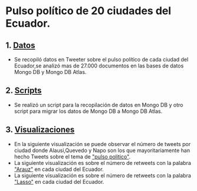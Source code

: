 # Pulso político de 20 ciudades del Ecuador.
## 1. [Datos](Datos)
- Se recopiló datos en Tweeter sobre el pulso político de cada ciudad del Ecuador,se analizó mas de 27.000 documentos en las bases de datos Mongo DB y Mongo DB Atlas.

## 2. [Scripts](Scripts)
- Se realizó un script para la recopilación de datos en Mongo DB y otro script para migrar los datos de Mongo DB a Mongo DB Atlas.

## 3. [Visualizaciones](Visualizaciones)
- En la siguiente visualización se puede observar el número de tweets por ciudad donde Alausi,Quevedo y Napo son los que mayoritariamente han hecho Tweets sobre el tema de ["pulso politico"](Visualizaciones/Numero_tweets_ciudad.png).
- La siguiente visualización es sobre el número de retweets con la palabra ["Arauz"](Visualizaciones/Retweets_palabra_Arauz.png) en cada ciudad del Ecuador.
- La siguiente visualización es sobre el número de retweets con la palabra ["Lasso"](Visualizaciones/Retweets_palabra_Lasso.png) en cada ciudad del Ecuador.
